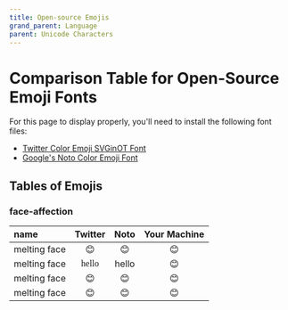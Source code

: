 ```yaml
---
title: Open-source Emojis
grand_parent: Language
parent: Unicode Characters
---
```


# Comparison Table for Open-Source Emoji Fonts


For this page to display properly, you'll need to install the following font files:
- [Twitter Color Emoji SVGinOT Font](https://github.com/eosrei/twemoji-color-font/releases)
- [Google's Noto Color Emoji Font](https://github.com/googlefonts/noto-emoji/tree/main/fonts)



## Tables of Emojis

<style>
td:nth-child(2) {
  font-family: Noto Color Emoji;
}
</style>

### face-affection

| name | Twitter | Noto | Your Machine |
|:-----|:-------:|:----:|:--:|
| melting face | &#x1F60A; | &#x1F60A; | &#x1F60A; |
| melting face | hello | hello | &#x1F60A; |
| melting face | &#x1F60A; | &#x1F60A; | &#x1F60A; |
| melting face | &#x1F60A; | &#x1F60A; | &#x1F60A; |









